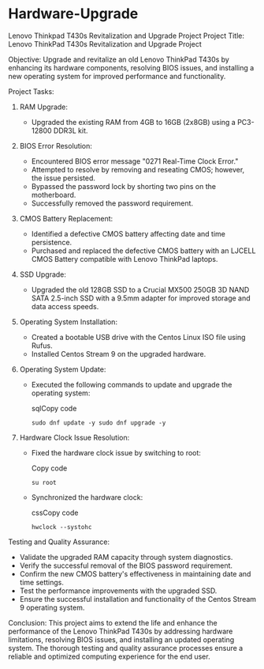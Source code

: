# Hardware-Upgrade
Lenovo Thinkpad T430s Revitalization and Upgrade Project
Project Title: Lenovo ThinkPad T430s Revitalization and Upgrade Project

Objective: Upgrade and revitalize an old Lenovo ThinkPad T430s by enhancing its hardware components, resolving BIOS issues, and installing a new operating system for improved performance and functionality.

Project Tasks:

1.  RAM Upgrade:

    -   Upgraded the existing RAM from 4GB to 16GB (2x8GB) using a PC3-12800 DDR3L kit.
2.  BIOS Error Resolution:

    -   Encountered BIOS error message "0271 Real-Time Clock Error."
    -   Attempted to resolve by removing and reseating CMOS; however, the issue persisted.
    -   Bypassed the password lock by shorting two pins on the motherboard.
    -   Successfully removed the password requirement.
3.  CMOS Battery Replacement:

    -   Identified a defective CMOS battery affecting date and time persistence.
    -   Purchased and replaced the defective CMOS battery with an LJCELL CMOS Battery compatible with Lenovo ThinkPad laptops.
4.  SSD Upgrade:

    -   Upgraded the old 128GB SSD to a Crucial MX500 250GB 3D NAND SATA 2.5-inch SSD with a 9.5mm adapter for improved storage and data access speeds.
5.  Operating System Installation:

    -   Created a bootable USB drive with the Centos Linux ISO file using Rufus.
    -   Installed Centos Stream 9 on the upgraded hardware.
6.  Operating System Update:

    -   Executed the following commands to update and upgrade the operating system:

        sqlCopy code

        `sudo dnf update -y
        sudo dnf upgrade -y`

7.  Hardware Clock Issue Resolution:

    -   Fixed the hardware clock issue by switching to root:

        Copy code

        `su root`

    -   Synchronized the hardware clock:

        cssCopy code

        `hwclock --systohc`

Testing and Quality Assurance:

-   Validate the upgraded RAM capacity through system diagnostics.
-   Verify the successful removal of the BIOS password requirement.
-   Confirm the new CMOS battery's effectiveness in maintaining date and time settings.
-   Test the performance improvements with the upgraded SSD.
-   Ensure the successful installation and functionality of the Centos Stream 9 operating system.

Conclusion: This project aims to extend the life and enhance the performance of the Lenovo ThinkPad T430s by addressing hardware limitations, resolving BIOS issues, and installing an updated operating system. The thorough testing and quality assurance processes ensure a reliable and optimized computing experience for the end user.
